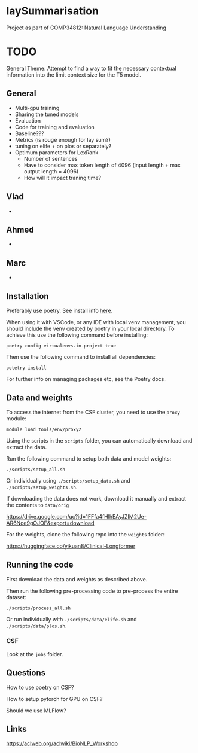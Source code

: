 # laySummarisation

Project as part of COMP34812: Natural Language Understanding

# TODO


General Theme: Attempt to find a way to fit the necessary contextual information into the limit context size for the T5 model. 

## General

- Multi-gpu training
- Sharing the tuned models
- Evaluation
- Code for training and evaluation
- Baseline???
- Metrics (is rouge enough for lay sum?)
- tuning on elife + on plos or separately?
- Optimum parameters for LexRank
  - Number of sentences
  - Have to consider max token length of 4096 (input length + max output length = 4096)
  - How will it impact traning time?

## Vlad

- 

## Ahmed

- 

## Marc

- 

## Installation

Preferably use poetry. See install info [here](https://python-poetry.org/docs/).

When using it with VSCode, or any IDE with local venv management, you should include the venv created by poetry in your local directory. To achieve this use the following command before installing:

```shell
poetry config virtualenvs.in-project true
```

Then use the following command to install all dependencies:

```shell
potetry install
```

For further info on managing packages etc, see the Poetry docs.

## Data and weights

To access the internet from the CSF cluster, you need to use the `proxy` module:

```shell
module load tools/env/proxy2
```

Using the scripts in the `scripts` folder, you can automatically download and extract the data.

Run the following command to setup both data and model weights:

```shell
./scripts/setup_all.sh
```

Or individually using `./scripts/setup_data.sh` and `./scripts/setup_weights.sh`.

If downloading the data does not work, download it manually and extract the contents to `data/orig`

<https://drive.google.com/uc?id=1FFfa4fHlhEAyJZIM2Ue-AR6Noe9gOJOF&export=download>

For the weights, clone the following repo into the `weights` folder:

<https://huggingface.co/yikuan8/Clinical-Longformer>

## Running the code

First download the data and weights as described above.

Then run the following pre-processing code to pre-process the entire dataset:
```shell
./scripts/process_all.sh
```

Or run individually with `./scripts/data/elife.sh` and `./scripts/data/plos.sh`.

### CSF

Look at the `jobs` folder.

## Questions

How to use poetry on CSF?

How to setup pytorch for GPU on CSF?

Should we use MLFlow?

## Links

https://aclweb.org/aclwiki/BioNLP_Workshop
